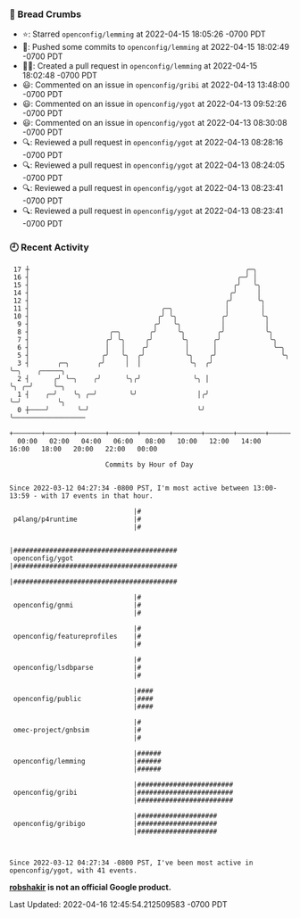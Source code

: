 ### 🍞 Bread Crumbs

 * ⭐️: Starred `openconfig/lemming` at 2022-04-15 18:05:26 -0700 PDT
 * 🚢: Pushed some commits to `openconfig/lemming` at 2022-04-15 18:02:49 -0700 PDT
 * ✍🏼: Created a pull request in `openconfig/lemming` at 2022-04-15 18:02:48 -0700 PDT
 * 😃: Commented on an issue in `openconfig/gribi` at 2022-04-13 13:48:00 -0700 PDT
 * 😃: Commented on an issue in `openconfig/ygot` at 2022-04-13 09:52:26 -0700 PDT
 * 😃: Commented on an issue in `openconfig/ygot` at 2022-04-13 08:30:08 -0700 PDT
 * 🔍: Reviewed a pull request in  `openconfig/ygot` at 2022-04-13 08:28:16 -0700 PDT
 * 🔍: Reviewed a pull request in  `openconfig/ygot` at 2022-04-13 08:24:05 -0700 PDT
 * 🔍: Reviewed a pull request in  `openconfig/ygot` at 2022-04-13 08:23:41 -0700 PDT
 * 🔍: Reviewed a pull request in  `openconfig/ygot` at 2022-04-13 08:23:41 -0700 PDT

### 🕘 Recent Activity
```
 17 ┼                                                      ╭─╮
 16 ┤                                                    ╭─╯ │
 15 ┤                                                   ╭╯   ╰╮
 14 ┤                                                  ╭╯     │
 12 ┤                                                 ╭╯      ╰╮
 11 ┤                                 ╭─╮             │        │
 10 ┤                                ╭╯ ╰╮           ╭╯        ╰╮
  9 ┤                               ╭╯   ╰╮          │          │
  8 ┤                    ╭─╮       ╭╯     ╰╮        ╭╯          ╰╮
  7 ┤                   ╭╯ ╰╮     ╭╯       ╰╮      ╭╯            ╰╮
  6 ┤                   │   │    ╭╯         │      │              ╰─╮
  5 ┤                  ╭╯   ╰╮  ╭╯          ╰╮    ╭╯                ╰╮
  3 ┤       ╭─╮       ╭╯     │  │            ╰╮  ╭╯                  ╰─╮    ╭─────╮
  2 ┤      ╭╯ ╰─╮    ╭╯      ╰╮╭╯             ╰╮ │                     ╰╮ ╭─╯     ╰─╮
  1 ┤    ╭─╯    ╰╮ ╭─╯        ╰╯               │╭╯                      ╰─╯         ╰╮
  0 ┼────╯       ╰─╯                           ╰╯                                    ╰──────────────────
    +───────+───────+───────+───────+───────+───────+───────+───────+───────+───────+───────+───────+────
  00:00   02:00   04:00   06:00   08:00   10:00   12:00   14:00   16:00   18:00   20:00   22:00   00:00   

						Commits by Hour of Day


Since 2022-03-12 04:27:34 -0800 PST, I'm most active between 13:00-13:59 - with 17 events in that hour.

```



```
                               |#
 p4lang/p4runtime              |#
                               |#

                               |#########################################
 openconfig/ygot               |#########################################
                               |#########################################

                               |#
 openconfig/gnmi               |#
                               |#

                               |#
 openconfig/featureprofiles    |#
                               |#

                               |#
 openconfig/lsdbparse          |#
                               |#

                               |####
 openconfig/public             |####
                               |####

                               |#
 omec-project/gnbsim           |#
                               |#

                               |######
 openconfig/lemming            |######
                               |######

                               |########################
 openconfig/gribi              |########################
                               |########################

                               |####################
 openconfig/gribigo            |####################
                               |####################



Since 2022-03-12 04:27:34 -0800 PST, I've been most active in openconfig/ygot, with 41 events.

```
**[robshakir](mailto:robjs@google.com) is not an official Google product.**  


Last Updated: 2022-04-16 12:45:54.212509583 -0700 PDT
